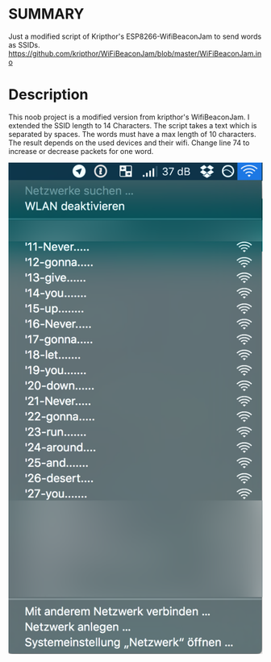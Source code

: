 # SUMMARY
Just a modified script of Kripthor's ESP8266-WifiBeaconJam to send words as SSIDs.
https://github.com/kripthor/WiFiBeaconJam/blob/master/WiFiBeaconJam.ino

# Description
This noob project is a modified version from kripthor's WifiBeaconJam. I extended the SSID length to 14 Characters. The script takes a text which is separated by spaces. The words must have a max length of 10 characters. The result depends on the used devices and their wifi. Change line 74 to increase or decrease packets for one word.

![alt tag](https://github.com/H-LK/ESP8266-SSID-Text-Broadcast/blob/master/SSIDs.png)
